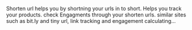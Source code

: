 Shorten url helps you by shortning your urls in to short.
Helps you track your products. check Engagments through your shorten urls.
similar sites such as bit.ly and tiny url,
link tracking and engagement calculating...
